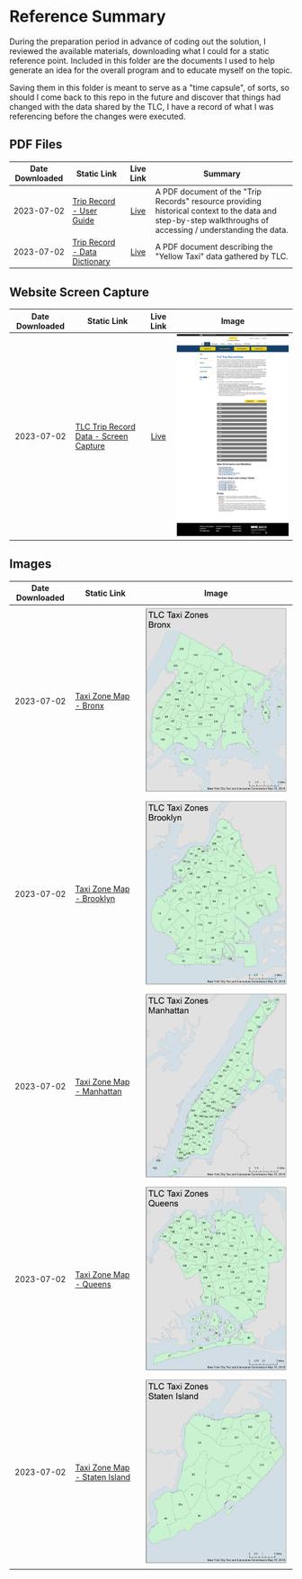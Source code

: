 # Reference Summary

During the preparation period in advance of coding out the solution, I reviewed the available materials, downloading what I could for a static reference point. Included in this folder are the documents I used to help generate an idea for the overall program and to educate myself on the topic.

Saving them in this folder is meant to serve as a "time capsule", of sorts, so should I come back to this repo in the future and discover that things had changed with the data shared by the TLC, I have a record of what I was referencing before the changes were executed.

## PDF Files

| Date Downloaded | Static Link | Live Link | Summary |
| :---: | --- | :---: | --- |
| 2023-07-02 | [Trip Record - User Guide](trip_record_user_guide.pdf) | [Live](https://www.nyc.gov/assets/tlc/downloads/pdf/trip_record_user_guide.pdf) | A PDF document of the "Trip Records" resource providing historical context to the data and step-by-step walkthroughs of accessing / understanding the data.|
| 2023-07-02 | [Trip Record - Data Dictionary](data_dictionary_trip_records_yellow.pdf) | [Live](https://www.nyc.gov/assets/tlc/downloads/pdf/data_dictionary_trip_records_yellow.pdf) | A PDF document describing the "Yellow Taxi" data gathered by TLC. |

## Website Screen Capture

| Date Downloaded | Static Link | Live Link | Image |
| :---: | --- | :---: | --- |
| 2023-07-02 | [TLC Trip Record Data - Screen Capture](www.nyc.gov_site_tlc_about_tlc-trip-record-data.page.png) | [Live](https://www.nyc.gov/site/tlc/about/tlc-trip-record-data.page) | ![TLC Trip Record Data - Screen Capture](www.nyc.gov_site_tlc_about_tlc-trip-record-data.page.png) |

## Images

| Date Downloaded | Static Link | Image |
| :---: | --- | --- |
| 2023-07-02 | [Taxi Zone Map - Bronx](taxi_zone_map_bronx.jpg) | ![Taxi Zone Map - Bronx](taxi_zone_map_bronx.jpg) |
| 2023-07-02 | [Taxi Zone Map - Brooklyn](taxi_zone_map_brooklyn.jpg) | ![Taxi Zone Map - Brooklyn](taxi_zone_map_brooklyn.jpg) |
| 2023-07-02 | [Taxi Zone Map - Manhattan](taxi_zone_map_manhattan.jpg) | ![Taxi Zone Map - Manhattan](taxi_zone_map_manhattan.jpg) |
| 2023-07-02 | [Taxi Zone Map - Queens](taxi_zone_map_queens.jpg) | ![Taxi Zone Map - Queens](taxi_zone_map_queens.jpg) |
| 2023-07-02 | [Taxi Zone Map - Staten Island](taxi_zone_map_staten_island.jpg) | ![Taxi Zone Map - Staten Island](taxi_zone_map_staten_island.jpg) |